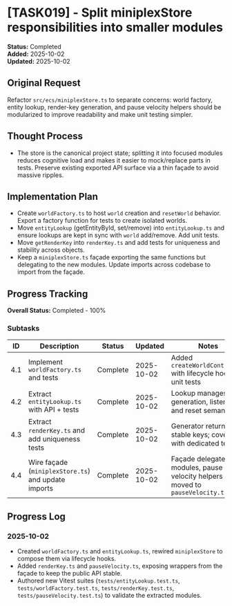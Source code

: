 # [TASK019] - Split miniplexStore responsibilities into smaller modules

**Status:** Completed  
**Added:** 2025-10-02  
**Updated:** 2025-10-02

## Original Request
Refactor `src/ecs/miniplexStore.ts` to separate concerns: world factory, entity lookup, render-key generation, and pause velocity helpers should be modularized to improve readability and make unit testing simpler.

## Thought Process
- The store is the canonical project state; splitting it into focused modules reduces cognitive load and makes it easier to mock/replace parts in tests. Preserve existing exported API surface via a thin façade to avoid massive ripples.

## Implementation Plan
- Create `worldFactory.ts` to host `world` creation and `resetWorld` behavior. Export a factory function for tests to create isolated worlds.
- Move `entityLookup` (getEntityById, set/remove) into `entityLookup.ts` and ensure lookups are kept in sync with `world` add/remove. Add unit tests.  
- Move `getRenderKey` into `renderKey.ts` and add tests for uniqueness and stability across objects.  
- Keep a `miniplexStore.ts` façade exporting the same functions but delegating to the new modules. Update imports across codebase to import from the façade.  

## Progress Tracking

**Overall Status:** Completed - 100%

### Subtasks
| ID | Description | Status | Updated | Notes |
|----|-------------|--------|---------|-------|
| 4.1 | Implement `worldFactory.ts` and tests | Complete | 2025-10-02 | Added `createWorldController` with lifecycle hooks + unit tests |
| 4.2 | Extract `entityLookup.ts` with API + tests | Complete | 2025-10-02 | Lookup manages id generation, listeners, and reset semantics |
| 4.3 | Extract `renderKey.ts` and add uniqueness tests | Complete | 2025-10-02 | Generator returns stable keys; covered with dedicated tests |
| 4.4 | Wire façade (`miniplexStore.ts`) and update imports | Complete | 2025-10-02 | Façade delegates to modules, pause velocity helpers moved to `pauseVelocity.ts` |

## Progress Log
### 2025-10-02
- Created `worldFactory.ts` and `entityLookup.ts`, rewired `miniplexStore` to compose them via lifecycle hooks.
- Added `renderKey.ts` and `pauseVelocity.ts`, exposing wrappers from the façade to keep the public API stable.
- Authored new Vitest suites (`tests/entityLookup.test.ts`, `tests/worldFactory.test.ts`, `tests/renderKey.test.ts`, `tests/pauseVelocity.test.ts`) to validate the extracted modules.
